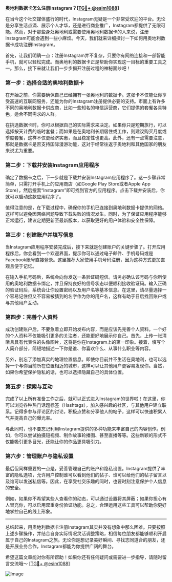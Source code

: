 **奥地利数据卡怎么注册Instagram？[[TG💪+ @esim1088](https://t.me/s/esim1088)]**

在当今这个社交媒体盛行的时代，Instagram无疑是一个非常受欢迎的平台。无论是分享生活点滴、展示个人才华，还是进行商业推广，Instagram都提供了无限可能。然而，对于那些身处奥地利或需要使用奥地利数据卡的人来说，注册Instagram可能会遇到一些小麻烦。今天，我们就来详细探讨一下如何用奥地利数据卡成功注册Instagram。

首先，让我们明确一点：注册Instagram并不复杂，只要你有网络连接和一部智能手机，就可以轻松完成。而奥地利的数据卡正是帮助你实现这一目标的重要工具之一。那么，接下来就让我们一步步揭开注册过程的神秘面纱吧！

### **第一步：选择合适的奥地利数据卡**

在开始之前，你需要确保自己已经拥有一张奥地利的数据卡。这张卡不仅能让你享受高速的互联网服务，还能为你的Instagram注册提供必要的支持。市面上有许多不同的奥地利数据卡供应商，比如一些知名的电信运营商，它们提供的套餐各具特色，适合不同需求的人群。

在挑选数据卡时，你可以根据自己的实际需求来决定。如果你只是短期旅行，可以选择按天计费的临时套餐；而如果是在奥地利长期居住或工作，则建议购买月度或季度套餐，这样不仅更经济实惠，而且稳定性也更高。此外，还有一点需要注意，那就是数据卡是否支持国际漫游功能，这对于经常往返于奥地利和其他国家的朋友来说尤为重要。

### **第二步：下载并安装Instagram应用程序**

确定了数据卡之后，下一步就是下载并安装Instagram应用程序了。这一步骤非常简单，只需打开手机上的应用商店（如Google Play Store或者Apple App Store），然后搜索“Instagram”即可找到官方的应用程序。点击下载并安装后，你就可以启动这款应用程序了。

值得注意的是，在下载过程中，确保你的手机已连接到奥地利数据卡提供的网络。这样可以避免因网络问题导致下载失败的情况发生。同时，为了保证应用程序能够正常运行，建议定期更新至最新版本，以获取更好的用户体验和安全性保障。

### **第三步：创建账户并填写信息**

当Instagram应用程序安装完成后，接下来就是创建账户的关键步骤了。打开应用程序后，你会看到一个欢迎界面，提示你可以通过电子邮件、手机号码或是Facebook账号直接登录。这里推荐大家使用手机号码注册，因为这种方式更加直观且便于记忆。

在输入手机号码后，系统会向你发送一条验证码短信。请务必确认该号码与你所使用的奥地利数据卡绑定，并且保持良好的信号状态以便顺利接收验证码。输入正确的验证码后，系统会让你设置密码以及用户名等基本信息。在这里，请尽量选择一个容易记住但又不容易被猜到的名字作为你的用户名，这样有助于日后找回账户或与其他用户互动。

### **第四步：完善个人资料**

成功创建账户后，不要急着立即开始发布内容，而是应该先完善个人资料。一个好的个人资料不仅能吸引更多的关注者，还能更好地展示你自己。首先，上传一张清晰且具有代表性的头像图片，这将是你在Instagram上的第一印象。接着，填写个人简介部分，简短地描述一下你是谁、你喜欢什么、从事什么职业等内容。

另外，别忘了添加真实的地理位置信息。即使你目前并不生活在奥地利，也可以选择一个与你当前所在位置相近的城市，这样可以让其他用户更容易发现你。当然，如果你希望保护隐私的话，也可以选择隐藏自己的具体位置。

### **第五步：探索与互动**

完成了以上所有准备工作之后，就可以正式进入Instagram的世界啦！在这里，你可以浏览各种热门话题标签（Hashtags），加入感兴趣的社区，与其他用户建立联系。记得多参与评论区的讨论，积极点赞和分享他人的帖子，这样可以快速积累人气并提高自己的曝光率。

与此同时，也不要忘记利用Instagram提供的多种功能来丰富自己的内容创作。例如，你可以尝试拍摄短视频、制作故事轮播图、甚至直播等等。这些新颖的形式不仅能吸引更多目光，还能让你的作品更具吸引力。

### **第六步：管理账户与隐私设置**

最后但同样重要的一点是，妥善管理自己的账户和隐私设置。Instagram提供了丰富的隐私选项，允许用户控制谁可以看到他们的帖子、谁可以给他们的帖子留言以及谁可以发送私信等。因此，在享受社交乐趣的同时，也要时刻注意保护个人信息的安全。

例如，如果你不希望某些人查看你的动态，可以通过设置将其屏蔽；如果你担心有人冒充你，可以启用双重身份验证功能。总之，合理运用这些工具可以帮助你更好地掌控自己的线上形象。

---

总结起来，用奥地利数据卡注册Instagram其实并没有想象中那么困难。只要按照上述步骤操作，并结合自身实际情况灵活调整策略，相信每位朋友都能够顺利开启属于自己的Instagram之旅。无论你是想记录美好瞬间、寻找志同道合的朋友，还是开展业务合作，Instagram都能为你提供广阔的舞台。

希望这篇文章能对你有所帮助！如果你还有任何疑问或需要进一步指导，请随时留言交流哦～ [[TG💪+ @esim1088](https://t.me/s/esim1088)]

![Image](https://i.postimg.cc/4NQfJmqS/Snipaste-2025-05-13-00-14-12.png)